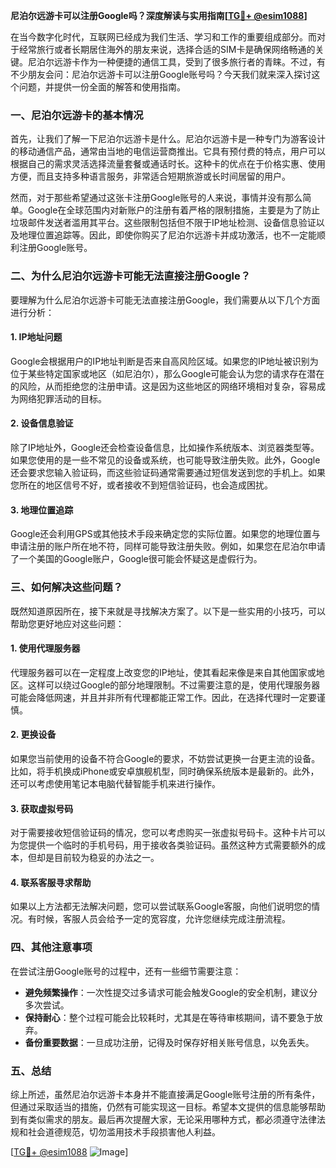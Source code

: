 **尼泊尔远游卡可以注册Google吗？深度解读与实用指南[[TG💪+ @esim1088](https://t.me/s/esim1088)]**

在当今数字化时代，互联网已经成为我们生活、学习和工作的重要组成部分。而对于经常旅行或者长期居住海外的朋友来说，选择合适的SIM卡是确保网络畅通的关键。尼泊尔远游卡作为一种便捷的通信工具，受到了很多旅行者的青睐。不过，有不少朋友会问：尼泊尔远游卡可以注册Google账号吗？今天我们就来深入探讨这个问题，并提供一份全面的解答和使用指南。

### 一、尼泊尔远游卡的基本情况

首先，让我们了解一下尼泊尔远游卡是什么。尼泊尔远游卡是一种专门为游客设计的移动通信产品，通常由当地的电信运营商推出。它具有预付费的特点，用户可以根据自己的需求灵活选择流量套餐或通话时长。这种卡的优点在于价格实惠、使用方便，而且支持多种语言服务，非常适合短期旅游或长时间居留的用户。

然而，对于那些希望通过这张卡注册Google账号的人来说，事情并没有那么简单。Google在全球范围内对新账户的注册有着严格的限制措施，主要是为了防止垃圾邮件发送者滥用其平台。这些限制包括但不限于IP地址检测、设备信息验证以及地理位置追踪等。因此，即使你购买了尼泊尔远游卡并成功激活，也不一定能顺利注册Google账号。

### 二、为什么尼泊尔远游卡可能无法直接注册Google？

要理解为什么尼泊尔远游卡可能无法直接注册Google，我们需要从以下几个方面进行分析：

#### 1. IP地址问题
Google会根据用户的IP地址判断是否来自高风险区域。如果您的IP地址被识别为位于某些特定国家或地区（如尼泊尔），那么Google可能会认为您的请求存在潜在的风险，从而拒绝您的注册申请。这是因为这些地区的网络环境相对复杂，容易成为网络犯罪活动的目标。

#### 2. 设备信息验证
除了IP地址外，Google还会检查设备信息，比如操作系统版本、浏览器类型等。如果您使用的是一些不常见的设备或系统，也可能导致注册失败。此外，Google还会要求您输入验证码，而这些验证码通常需要通过短信发送到您的手机上。如果您所在的地区信号不好，或者接收不到短信验证码，也会造成困扰。

#### 3. 地理位置追踪
Google还会利用GPS或其他技术手段来确定您的实际位置。如果您的地理位置与申请注册的账户所在地不符，同样可能导致注册失败。例如，如果您在尼泊尔申请了一个美国的Google账户，Google很可能会怀疑这是虚假行为。

### 三、如何解决这些问题？

既然知道原因所在，接下来就是寻找解决方案了。以下是一些实用的小技巧，可以帮助您更好地应对这些问题：

#### 1. 使用代理服务器
代理服务器可以在一定程度上改变您的IP地址，使其看起来像是来自其他国家或地区。这样可以绕过Google的部分地理限制。不过需要注意的是，使用代理服务器可能会降低网速，并且并非所有代理都能正常工作。因此，在选择代理时一定要谨慎。

#### 2. 更换设备
如果您当前使用的设备不符合Google的要求，不妨尝试更换一台更主流的设备。比如，将手机换成iPhone或安卓旗舰机型，同时确保系统版本是最新的。此外，还可以考虑使用笔记本电脑代替智能手机来进行操作。

#### 3. 获取虚拟号码
对于需要接收短信验证码的情况，您可以考虑购买一张虚拟号码卡。这种卡片可以为您提供一个临时的手机号码，用于接收各类验证码。虽然这种方式需要额外的成本，但却是目前较为稳妥的办法之一。

#### 4. 联系客服寻求帮助
如果以上方法都无法解决问题，您可以尝试联系Google客服，向他们说明您的情况。有时候，客服人员会给予一定的宽容度，允许您继续完成注册流程。

### 四、其他注意事项

在尝试注册Google账号的过程中，还有一些细节需要注意：

- **避免频繁操作**：一次性提交过多请求可能会触发Google的安全机制，建议分多次尝试。
- **保持耐心**：整个过程可能会比较耗时，尤其是在等待审核期间，请不要急于放弃。
- **备份重要数据**：一旦成功注册，记得及时保存好相关账号信息，以免丢失。

### 五、总结

综上所述，虽然尼泊尔远游卡本身并不能直接满足Google账号注册的所有条件，但通过采取适当的措施，仍然有可能实现这一目标。希望本文提供的信息能够帮助到有类似需求的朋友。最后再次提醒大家，无论采用哪种方式，都必须遵守法律法规和社会道德规范，切勿滥用技术手段损害他人利益。

[[TG💪+ @esim1088](https://t.me/s/esim1088) ![Image](https://i.postimg.cc/4NQfJmqS/Snipaste-2025-05-13-00-14-12.png)]